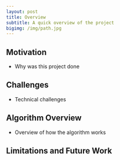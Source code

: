 ```yaml
---
layout: post
title: Overview
subtitle: A quick overview of the project
bigimg: /img/path.jpg
---
```


## Motivation
- Why was this project done

## Challenges
- Technical challenges

## Algorithm Overview
- Overview of how the algorithm works

## Limitations and Future Work